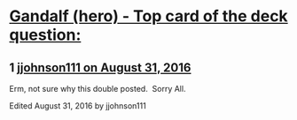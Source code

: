 # [Gandalf (hero) - Top card of the deck question:](https://community.fantasyflightgames.com/topic/228953-gandalf-hero-top-card-of-the-deck-question/)

## 1 [jjohnson111 on August 31, 2016](https://community.fantasyflightgames.com/topic/228953-gandalf-hero-top-card-of-the-deck-question/?do=findComment&comment=2392686)

Erm, not sure why this double posted.  Sorry All.

Edited August 31, 2016 by jjohnson111


